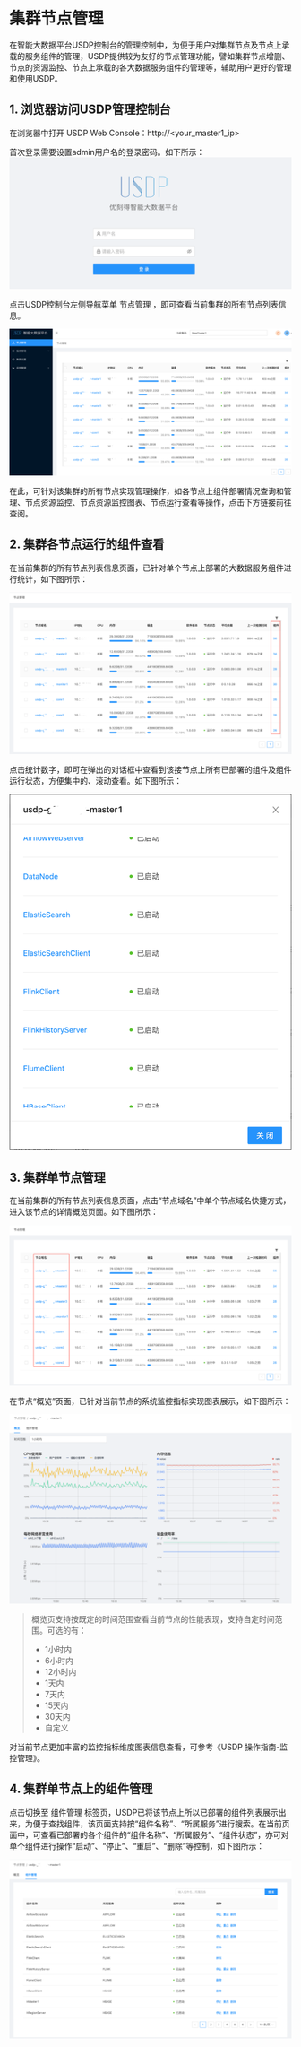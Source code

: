 # 集群节点管理

在智能大数据平台USDP控制台的管理控制中，为便于用户对集群节点及节点上承载的服务组件的管理，USDP提供较为友好的节点管理功能，譬如集群节点增删、节点的资源监控、节点上承载的各大数据服务组件的管理等，辅助用户更好的管理和使用USDP。



## 1. 浏览器访问USDP管理控制台

在浏览器中打开 USDP Web Console：http://<your_master1_ip>

首次登录需要设置admin用户名的登录密码。如下所示：
![](../../images/1.0.x/webconsole/node/node_usdp_console_login.png)

点击USDP控制台左侧导航菜单 <kbd>节点管理</kbd> ，即可查看当前集群的所有节点列表信息。

![](../../images/1.0.x/webconsole/node/node_usdp_nodemanager.png)

在此，可针对该集群的所有节点实现管理操作，如各节点上组件部署情况查询和管理、节点资源监控、节点资源监控图表、节点运行查看等操作，点击下方链接前往查阅。



## 2. 集群各节点运行的组件查看

在当前集群的所有节点列表信息页面，已针对单个节点上部署的大数据服务组件进行统计，如下图所示：

![](../../images/1.0.x/webconsole/node/usdp_console_node_component_count.png)

点击统计数字，即可在弹出的对话框中查看到该接节点上所有已部署的组件及组件运行状态，方便集中的、滚动查看。如下图所示：

![](../../images/1.0.x/webconsole/node/usdp_console_node_component_show.png)



## 3. 集群单节点管理

在当前集群的所有节点列表信息页面，点击“节点域名”中单个节点域名快捷方式，进入该节点的详情概览页面。如下图所示：

![](../../images/1.0.x/webconsole/node/usdp_console_node_single_entrance.png)

在节点“概览”页面，已针对当前节点的系统监控指标实现图表展示，如下图所示：

![](../../images/1.0.x/webconsole/node/usdp_console_node_single_details.png)

> 概览页支持按既定的时间范围查看当前节点的性能表现，支持自定时间范围。可选的有：
>
> - 1小时内
> - 6小时内
> - 12小时内
> - 1天内
> - 7天内
> - 15天内
> - 30天内
> - 自定义

对当前节点更加丰富的监控指标维度图表信息查看，可参考《USDP 操作指南-监控管理》。



## 4. 集群单节点上的组件管理

点击切换至 <kbd>组件管理</kbd> 标签页，USDP已将该节点上所以已部署的组件列表展示出来，为便于查找组件，该页面支持按“组件名称”、“所属服务”进行搜索。在当前页面中，可查看已部署的各个组件的“组件名称”、“所属服务”、“组件状态”，亦可对单个组件进行操作“启动”、“停止”、“重启”、“删除”等控制，如下图所示：

![](../../images/1.0.x/webconsole/node/usdp_console_node_component_management.png)

